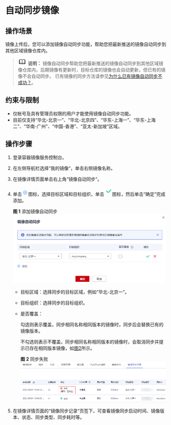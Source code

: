 # 自动同步镜像<a name="swr_01_0101"></a>

## 操作场景<a name="section673520885219"></a>

镜像上传后，您可以添加镜像自动同步功能，帮助您把最新推送的镜像自动同步到其他区域镜像仓库内。

>![](public_sys-resources/icon-note.gif) **说明：** 
>镜像自动同步帮助您把最新推送的镜像自动同步到其他区域镜像仓库内，后期镜像有更新时，目标仓库的镜像也会自动更新，但已有的镜像不会自动同步。
>已有镜像的同步方法请参见[为什么已有镜像自动同步不成功？](https://support.huaweicloud.com/swr_faq/swr_faq_0022.html)。

## 约束与限制<a name="section15251822105111"></a>

-   仅帐号及具有管理员权限的用户才能使用镜像自动同步功能。
-   目前仅支持“华北-北京一”、“华北-北京四”、“华东-上海一”、“华东-上海二”、“华南-广州”、“中国-香港”、“亚太-新加坡”区域。

## 操作步骤<a name="section1228035263210"></a>

1.  登录容器镜像服务控制台。
2.  在左侧导航栏选择“我的镜像“，单击右侧镜像名称。
3.  在镜像详情页面单击右上角“镜像自动同步“。
4.  单击![](figures/icon-2.png)图标，选择目标区域和目标组织，单击![](figures/icon-1.png)图标，然后单击“确定“完成添加。

    **图 1**  添加镜像自动同步<a name="fig1350170508"></a>  
    ![](figures/添加镜像自动同步.png "添加镜像自动同步")

    -   目标区域：选择同步的目标区域，例如“华北-北京一”。
    -   目标组织：选择同步的目标组织。
    -   是否覆盖：

        勾选则表示覆盖，同步相同名称相同版本的镜像时，同步后会替换已有的镜像版本。

        不勾选则表示不覆盖，同步相同名称相同版本的镜像时，会取消同步并提示已存在相同版本镜像，如[图2](#fig41441353175017)所示。

        **图 2**  同步失败<a name="fig41441353175017"></a>  
        ![](figures/同步失败.png "同步失败")



1.  在镜像详情页面的“镜像同步记录“页签下，可查看镜像同步启动时间、镜像版本、状态、同步类型、同步耗时等。

